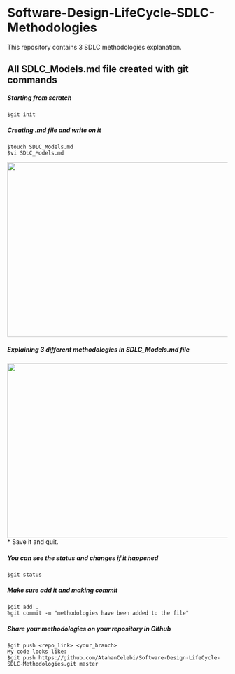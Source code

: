 # Software-Design-LifeCycle-SDLC-Methodologies
This repository contains 3 SDLC methodologies explanation.
## All SDLC_Models.md file created with git commands
##### Starting from scratch 
    $git init
##### Creating .md file and write on it    
    $touch SDLC_Models.md
    $vi SDLC_Models.md
    
<img src="https://i.hizliresim.com/Yszery.png"  width="700" height="400">

##### Explaining 3 different methodologies in SDLC_Models.md file
<img src="https://i.hizliresim.com/DsAjmU.png"  width="700" height="400">
* Save it and quit. 

##### You can see the status and changes if it happened
    $git status
##### Make sure add it and making commit
    $git add .
    %git commit -m "methodologies have been added to the file"

##### Share your methodologies on your repository in Github
    $git push <repo_link> <your_branch>
    My code looks like:
    $git push https://github.com/AtahanCelebi/Software-Design-LifeCycle-SDLC-Methodologies.git master
    
   
    
     
